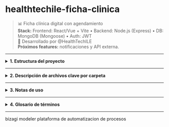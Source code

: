# healthtechile-ficha-clinica

> 📊 Ficha clínica digital con agendamiento  
> **Stack:** Frontend: React/Vue + Vite • Backend: Node.js (Express) • DB: MongoDB (Mongoose) • Auth: JWT  
> 🚀 Desarrollado por @HealthTechILE  
> **Próximos features:** notificaciones y API externa.

---

<details>
<summary><strong>1. Estructura del proyecto</strong></summary>

A continuación se describe la organización del repositorio y el propósito de cada carpeta principal:

- **.github/**: Contiene la configuración específica para GitHub, como flujos de trabajo de CI/CD y automatizaciones para pruebas y despliegues.
- **backend/**: Incluye todo el código fuente del backend, implementado en Node.js con Express. Aquí se encuentran la lógica de negocio, modelos de datos, rutas de la API y la configuración de la base de datos y autenticación.
- **frontend/**: Contiene la aplicación de frontend desarrollada en React (o Vue), junto con sus componentes, páginas, hooks personalizados y servicios para interactuar con el backend.
- **docs/**: Carpeta destinada a documentación adicional del proyecto, como manuales técnicos, diagramas o especificaciones.
- **README.md**: Este archivo, que sirve como guía de inicio y referencia rápida sobre el proyecto.

```text
/
├── .github/                  # Configuración de GitHub
│   └── workflows/            # Automatización (tests y despliegues)
│   # Incluye archivos YAML para definir acciones automáticas como integración continua y despliegue.
│
├── backend/                  # API del sistema (Node.js/Express)
│   # Código fuente del backend, lógica de negocio, modelos, rutas y configuración.
│   ├── src/
│   │   ├── config/
│   │   │   ├── db.js         # Conexión a MongoDB
│   │   │   └── auth.js       # Configuración JWT
│   │   │
│   │   ├── controllers/      # Lógica de negocio
│   │   │   ├── auth.js       # Autenticación (login/registro)
│   │   │   ├── patients.js   # Gestión pacientes (añadir/listar)
│   │   │   └── records.js    # CRUD fichas médicas
│   │   │
│   │   ├── models/           # Modelos de datos
│   │   │   ├── User.js       # Usuarios (doctores/pacientes)
│   │   │   └── Record.js     # Fichas clínicas
│   │   │
│   │   ├── routes/           # Endpoints API
│   │   │   ├── auth.js       # /login, /register
│   │   │   └── api.js        # Rutas protegidas (/patients, /records)
│   │   │
│   │   └── app.js            # Configuración servidor Express
│   │
│   └── package.json          # Dependencias backend
│
├── frontend/                 # Aplicación React
│   # Código fuente del frontend, componentes, páginas, hooks y servicios.
│   ├── public/               # Archivos estáticos
│   │   ├── index.html        # Plantilla HTML base
│   │   └── assets/           # Imágenes/iconos
│   │
│   └── src/
│       ├── components/       # Componentes reutilizables
│       │   ├── Auth/
│       │   │   ├── LoginForm.jsx  # Formulario controlado
│       │   │   └── RegisterForm.jsx
│       │   │
│       │   └── UI/
│       │       ├── Button.jsx     # Componente estilizado
│       │       └── Modal.jsx      # Diálogos emergentes
│       │
│       ├── hooks/            # Lógica reusable
│       │   ├── useAuth.js     # Manejo de autenticación
│       │   └── useApi.js      # Fetch a la API
│       │
│       ├── pages/            # Vistas completas
│       │   ├── Doctor/
│       │   │   ├── Dashboard.jsx  # Tablero médico
│       │   │   └── AddPatient.jsx # Formulario nuevo paciente  <-- Añadido
│       │   │
│       │   └── Patient/
│       │       └── Dashboard.jsx  # Vista paciente
│       │
│       ├── services/         # Conexión al backend
│       │   └── api.js        # Configuración Axios
│       │
│       ├── App.jsx           # Configuración rutas
│       └── main.jsx          # Renderizado inicial
│
├── docs/                     # Documentación
│   # Manuales, diagramas, especificaciones y otros recursos documentales.
└── README.md                 # Guía de inicio
```
</details>

---

<details>
<summary><strong>2. Descripción de archivos clave por carpeta</strong></summary>

#### backend/src/config/
- **db.js**: Configura y establece la conexión con la base de datos MongoDB.
- **auth.js**: Define la configuración y utilidades para la autenticación basada en JWT.

#### backend/src/controllers/
- **auth.js**: Controlador para el registro e inicio de sesión de usuarios (doctores y pacientes).
- **patients.js**: Lógica para crear, listar y actualizar pacientes. Usado por personal clínico.
- **records.js**: Permite crear, leer, actualizar y eliminar fichas clínicas. El personal clínico ingresa y edita datos; los pacientes pueden consultar sus registros.

#### backend/src/models/
- **User.js**: Modelo de usuario, diferenciando roles (doctor, paciente) y sus atributos.
- **Record.js**: Modelo de ficha clínica, almacena información médica relevante asociada a cada paciente.

#### backend/src/routes/
- **auth.js**: Define rutas públicas para login y registro.
- **api.js**: Rutas protegidas para operaciones sobre pacientes y fichas clínicas, accesibles según el rol del usuario.

#### backend/src/app.js
- Configura y arranca el servidor Express, aplica middlewares y rutas.

#### frontend/public/
- **index.html**: Plantilla HTML base para la SPA.
- **assets/**: Imágenes, íconos y recursos estáticos.

#### frontend/src/components/Auth/
- **LoginForm.jsx**: Formulario de autenticación para doctores y pacientes.
- **RegisterForm.jsx**: Formulario de registro de nuevos usuarios.

#### frontend/src/components/UI/
- **Button.jsx**: Botón reutilizable y estilizado.
- **Modal.jsx**: Componente para mostrar diálogos emergentes (ej: confirmaciones, formularios).

#### frontend/src/hooks/
- **useAuth.js**: Hook personalizado para gestionar el estado de autenticación y roles.
- **useApi.js**: Hook para realizar peticiones HTTP al backend de forma centralizada.

#### frontend/src/pages/Doctor/
- **Dashboard.jsx**: Vista principal del doctor; muestra pacientes, fichas y accesos rápidos.
- **AddPatient.jsx**: Formulario para que el personal clínico registre nuevos pacientes.

#### frontend/src/pages/Patient/
- **Dashboard.jsx**: Vista principal del paciente; permite consultar sus fichas clínicas y datos personales.

#### frontend/src/services/
- **api.js**: Configuración de Axios para consumir la API, incluyendo manejo de tokens.

#### frontend/src/App.jsx
- Define las rutas principales de la aplicación según el rol (doctor/paciente).

#### frontend/src/main.jsx
- Punto de entrada de la aplicación React, renderiza el componente raíz.

#### docs/
- Manuales técnicos, diagramas de flujo, documentación de endpoints y guías de uso para personal clínico y pacientes.

#### README.md
- Guía de inicio, estructura y referencias rápidas del proyecto.

</details>

---

<details>
<summary><strong>3. Notas de uso</strong></summary>

- El personal clínico (doctor) puede ingresar y editar datos de pacientes y fichas clínicas.
- Los pacientes pueden autenticarse y consultar sus propios registros médicos y datos personales.

</details>

---

<details>
<summary><strong>4. Glosario de términos</strong></summary>

- **API (Application Programming Interface)**: Conjunto de rutas y métodos que permiten la comunicación entre el frontend y el backend. En este proyecto, la API expone endpoints para autenticación, gestión de pacientes y fichas clínicas.
- **UI (User Interface)**: Interfaz de usuario. Hace referencia a los componentes visuales y de interacción que permiten a doctores y pacientes usar la aplicación de manera intuitiva.
- **JWT (JSON Web Token)**: Estándar para el intercambio seguro de información mediante tokens firmados digitalmente. Se utiliza para autenticar y autorizar usuarios en la aplicación.
- **SPA (Single Page Application)**: Aplicación web que carga una sola página HTML y actualiza dinámicamente el contenido conforme el usuario interactúa, sin recargar la página completa.
- **Hook**: En React, funciones reutilizables que permiten gestionar estado y lógica de componentes de forma sencilla y modular.
- **Endpoint**: URL específica de la API a la que se puede hacer una petición para realizar una acción (ejemplo: `/api/patients` para obtener pacientes).
- **Token**: Cadena generada tras autenticación, utilizada para identificar y autorizar a un usuario en cada petición protegida.

</details>

---

bizagi modeler plataforma de automatizacion de procesos
